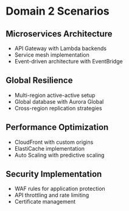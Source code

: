 # Domain 2 Scenarios

## Microservices Architecture
- API Gateway with Lambda backends
- Service mesh implementation
- Event-driven architecture with EventBridge

## Global Resilience
- Multi-region active-active setup
- Global database with Aurora Global
- Cross-region replication strategies

## Performance Optimization
- CloudFront with custom origins
- ElastiCache implementation
- Auto Scaling with predictive scaling

## Security Implementation
- WAF rules for application protection
- API throttling and rate limiting
- Certificate management
